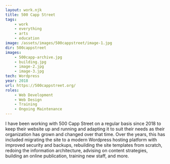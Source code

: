 ```yaml
---
layout: work.njk
title: 500 Capp Street
tags: 
    - work
    - everything
    - arts
    - education
image: /assets/images/500cappstreet/image-1.jpg
dir: 500cappstreet
images:
    - 500capp-archive.jpg
    - building.jpg
    - image-2.jpg
    - image-3.jpg
tech: Wordpress
year: 2018
url: https://500cappstreet.org/
roles:
    - Web Development
    - Web Design
    - Training
    - Ongoing Maintenance
---
```


I have been working with 500 Capp Street on a regular basis since 2018 to keep their website up and running and adapting it to suit their needs as their organization has grown and changed over that time. Over the years, this has included migrating the site to a modern Wordpress hosting platform with improved security and backups, rebuilding the site templates from scratch, redoing the information architecture, advising on content strategies, building an online publication, training new staff, and more.